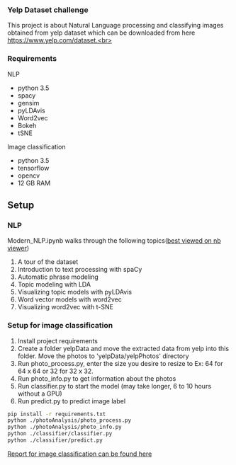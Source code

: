 ### Yelp Dataset challenge
This project is about Natural Language processing and classifying images obtained from yelp dataset which can be downloaded from here https://www.yelp.com/dataset.<br>

### Requirements
NLP
* python 3.5
* spacy
* gensim
* pyLDAvis
* Word2vec
* Bokeh
* tSNE

Image classification
* python 3.5
* tensorflow
* opencv
* 12 GB RAM

## Setup
### NLP
Modern_NLP.ipynb walks through the following topics(<a href="http://nbviewer.jupyter.org/github/naveenrc/YelpChallenge/blob/07f275a4d1a1841dc1141a475fa168edd225b800/Modern_NLP.ipynb">best viewed on nb viewer</a>)
1. A tour of the dataset
2. Introduction to text processing with spaCy
3. Automatic phrase modeling
4. Topic modeling with LDA
5. Visualizing topic models with pyLDAvis
6. Word vector models with word2vec
7. Visualizing word2vec with t-SNE


### Setup for image classification
1. Install project requirements
2. Create a folder yelpData and move the extracted data from yelp into this folder. Move the photos to 'yelpData/yelpPhotos' directory
3. Run photo_process.py, enter the size you desire to resize to Ex: 64 for 64 x 64 or 32 for 32 x 32.
4. Run photo_info.py to get information about the photos
5. Run classifier.py to start the model (may take longer, 6 to 10 hours without a GPU)
6. Run predict.py to predict image label
```bash
pip install -r requirements.txt
python ./photoAnalysis/photo_process.py
python ./photoAnalysis/photo_info.py
python ./classifier/classifier.py
python ./classifier/predict.py
```

<a href="https://drive.google.com/file/d/0BypHvhe9eW_KcWFDa3pyZlNJams/view?usp=sharing">Report for image classification can be found here</a>

